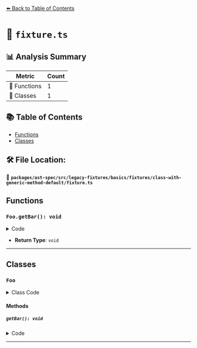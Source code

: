 [⬅️ Back to Table of Contents](../../../../../../../index.md)

# 📄 `fixture.ts`

## 📊 Analysis Summary

| Metric | Count |
|--------|-------|
| 🔧 Functions | 1 |
| 🧱 Classes | 1 |

## 📚 Table of Contents

- [Functions](#functions)
- [Classes](#classes)

## 🛠️ File Location:
📂 **`packages/ast-spec/src/legacy-fixtures/basics/fixtures/class-with-generic-method-default/fixture.ts`**

## Functions

### `Foo.getBar(): void`

<details><summary>Code</summary>

```ts
getBar<T = Bar>() {}
```
</details>

- **Return Type**: `void`

---

## Classes

### `Foo`

<details><summary>Class Code</summary>

```ts
class Foo {
  getBar<T = Bar>() {}
}
```
</details>

#### Methods

##### `getBar(): void`

<details><summary>Code</summary>

```ts
getBar<T = Bar>() {}
```
</details>


---